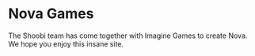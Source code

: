 # Nova Games

The Shoobi team has come together with Imagine Games to create Nova. We hope you enjoy this insane site.
